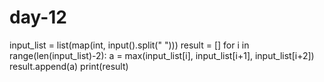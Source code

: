 # day-12
input_list = list(map(int, input().split(" ")))
result = []
for i in range(len(input_list)-2):
    a = max(input_list[i], input_list[i+1], input_list[i+2])
    result.append(a)
print(result)
